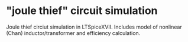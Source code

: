 # "joule thief" circuit simulation

Joule thief circiut simulation in LTSpiceXVII.
Includes model of nonlinear (Chan) inductor/transformer and efficiency calculation.
